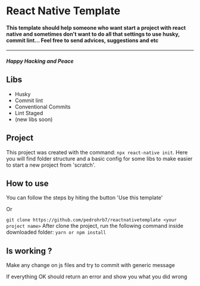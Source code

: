 # React Native Template


#### This template should help someone who want start a project with react native and sometimes don't want to do all that settings to use husky, commit lint... Feel free to send advices, suggestions and etc
---------------------------------------------------------------

##### Happy Hacking and Peace


## Libs
  - Husky
  - Commit lint
  - Conventional Commits
  - Lint Staged
  - (new libs soon)

## Project
This project was created with the command:
  ```npx react-native init```. Here you will find folder structure and a basic config for some libs to make easier to start a new project from 'scratch'.

## How to use
You can follow the steps by hiting the button 'Use this template'

Or

`git clone https://github.com/pedrohrb7/reactnativetemplate <your project name>`
After clone the project, run the following command inside downloaded folder:
`yarn or npm install`

## Is working ?

Make any change on js files and try to commit with generic message

If everything OK should return an error and show you what you did wrong
